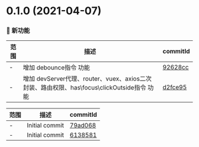 # 0.1.0 (2021-04-07)

### 🌟 新功能
范围|描述|commitId
--|--|--
 - | 增加 debounce指令 功能 | [92628cc](https://github.com/liweitiao/jiagou-template/commit/92628cc)
 - | 增加 devServer代理、router、vuex、axios二次封装、路由权限、has\focus\clickOutside指令 功能 | [d2fce95](https://github.com/liweitiao/jiagou-template/commit/d2fce95)


范围|描述|commitId
--|--|--
 - | Initial commit | [79ad068](https://github.com/liweitiao/jiagou-template/commit/79ad068)
 - | Initial commit | [6138581](https://github.com/liweitiao/jiagou-template/commit/6138581)

